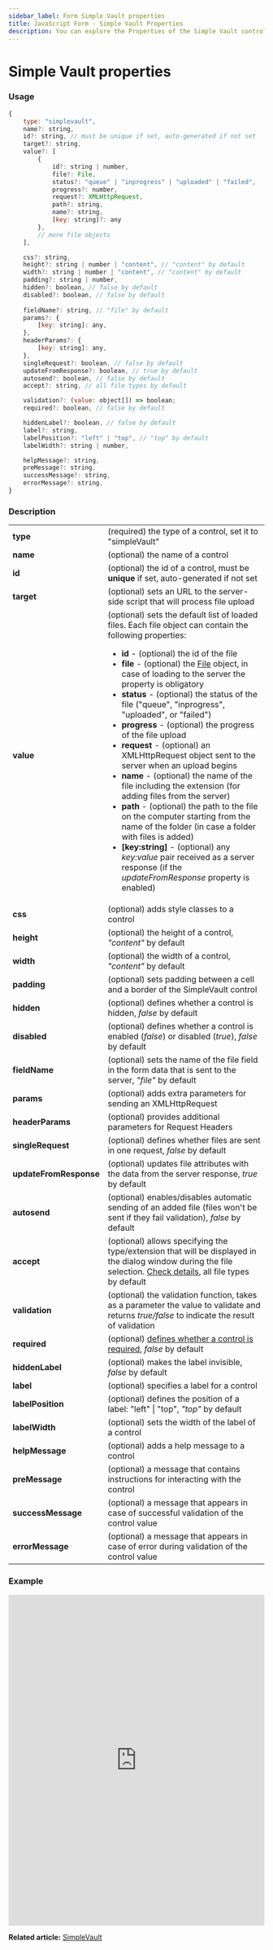 ```yaml
---
sidebar_label: Form Simple Vault properties
title: JavaScript Form - Simple Vault Properties 
description: You can explore the Properties of the Simple Vault control  of Form in the documentation of the DHTMLX JavaScript UI library. Browse developer guides and API reference, try out code examples and live demos, and download a free 30-day evaluation version of DHTMLX Suite.
---
```


# Simple Vault properties

### Usage

~~~js
{
    type: "simplevault",
    name?: string,
    id?: string, // must be unique if set, auto-generated if not set
    target?: string,
    value?: [
        {
            id?: string | number,
            file?: File,
            status?: "queue" | "inprogress" | "uploaded" | "failed",
            progress?: number,
            request?: XMLHttpRequest,
            path?: string,
            name?: string,
            [key: string]?: any
        },
        // more file objects
    ],

    css?: string,
    height?: string | number | "content", // "content" by default
    width?: string | number | "content", // "content" by default
    padding?: string | number, 
    hidden?: boolean, // false by default
    disabled?: boolean, // false by default
        
    fieldName?: string, // "file" by default
    params?: {
        [key: string]: any,
    },
    headerParams?: {
        [key: string]: any,
    },
    singleRequest?: boolean, // false by default
    updateFromResponse?: boolean, // true by default
    autosend?: boolean, // false by default
    accept?: string, // all file types by default

    validation?: (value: object[]) => boolean;
    required?: boolean, // false by default

    hiddenLabel?: boolean, // false by default
    label?: string,
    labelPosition?: "left" | "top", // "top" by default
    labelWidth?: string | number,

    helpMessage?: string,
    preMessage?: string,
    successMessage?: string,
    errorMessage?: string,
}
~~~

### Description

<table>
    <tbody>
        <tr>
            <td><b>type</b></td>
            <td>(required) the type of a control, set it to "simpleVault"</td>
        </tr>
        <tr>
            <td><b>name</b></td>
            <td>(optional) the name of a control</td>
        </tr>
        <tr>
            <td><b>id</b></td>
            <td>(optional) the id of a control, must be <b>unique</b> if set, auto-generated if not set</td>
        </tr>
        <tr>
            <td><b>target</b></td>
            <td>(optional) sets an URL to the server-side script that will process file upload</td>
        </tr>
        <tr>
            <td id="value"><b>value</b></td>
            <td>(optional) sets the default list of loaded files. Each file object can contain the following properties:<ul><li><b>id</b> - (optional) the id of the file</li><li><b>file</b> - (optional) the <a href="https://developer.mozilla.org/en-US/docs/Web/API/File">File</a> object, in case of loading to the server the property is obligatory</li><li><b>status</b> - (optional) the status of the file ("queue", "inprogress", "uploaded", or "failed") </li><li><b>progress</b> - (optional) the progress of the file upload</li><li><b>request</b> - (optional) an XMLHttpRequest object sent to the server when an upload begins</li><li><b>name</b> - (optional) the name of the file including the extension (for adding files from the server)</li><li><b>path</b> - (optional) the path to the file on the computer starting from the name of the folder (in case a folder with files is added)</li><li><b>[key:string]</b> - (optional) any <i>key:value</i> pair received as a server response (if the <i>updateFromResponse</i> property is enabled)</li></ul></td>
        </tr>
        <tr>
            <td><b>css</b></td>
            <td>(optional) adds style classes to a control</td>
        </tr>
        <tr>
            <td><b>height</b></td>
            <td>(optional) the height of a control, <i>"content"</i> by default</td>
        </tr>
        <tr>
            <td><b>width</b></td>
            <td>(optional) the width of a control, <i>"content"</i> by default</td>
        </tr>
        <tr>
            <td><b>padding</b></td>
            <td>(optional) sets padding between a cell and a border of the SimpleVault control</td>
        </tr>
        <tr>
            <td><b>hidden</b></td>
            <td>(optional) defines whether a control is hidden, <i>false</i> by default</td>
        </tr>
        <tr>
            <td><b>disabled</b></td>
            <td>(optional) defines whether a control is enabled (<i>false</i>) or disabled (<i>true</i>), <i>false</i> by default</td>
        </tr>
        <tr>
            <td><b>fieldName</b></td>
            <td>(optional) sets the name of the file field in the form data that is sent to the server, <i>"file"</i> by default</td>
        </tr>
        <tr>
            <td><b>params</b></td>
            <td>(optional) adds extra parameters for sending an XMLHttpRequest</td>
        </tr>
        <tr>
            <td><b>headerParams</b></td>
            <td>(optional) provides additional parameters for Request Headers</td>
        </tr>
        <tr>
            <td><b>singleRequest</b></td>
            <td>(optional) defines whether files are sent in one request, <i>false</i> by default</td>
        </tr>
        <tr>
            <td><b>updateFromResponse</b></td>
            <td>(optional) updates file attributes with the data from the server response, <i>true</i> by default</td>
        </tr>
        <tr>
            <td><b>autosend</b></td>
            <td>(optional) enables/disables automatic sending of an added file (files won't be sent if they fail validation), <i>false</i> by default</td>
        </tr>
        <tr>
            <td><b>accept</b></td>
            <td>(optional) allows specifying the type/extension that will be displayed in the dialog window during the file selection. <a href="https://developer.mozilla.org/en-US/docs/Web/HTML/Reference/Attributes/accept">Check details</a>, all file types by default</td>
        </tr>
        <tr>
            <td><b>validation</b></td>
            <td>(optional) the validation function, takes as a parameter the value to validate and returns <i>true/false</i> to indicate the result of validation</td>
        </tr> 
        <tr>
            <td><b>required</b></td>
            <td>(optional) <a href="../../../work_with_form/#validating-form">defines whether a control is required</a>, <i>false</i> by default</td>
        </tr>
        <tr>
            <td><b>hiddenLabel</b></td>
            <td>(optional) makes the label invisible, <i>false</i> by default</td>
        </tr>
        <tr>
            <td><b>label</b></td>
            <td>(optional) specifies a label for a control</td>
        </tr>
        <tr>
            <td><b>labelPosition</b></td>
            <td>(optional) defines the position of a label: "left" | "top", <i>"top"</i> by default</td>
        </tr>
        <tr>
            <td><b>labelWidth</b></td>
            <td>(optional) sets the width of the label of a control</td>
        </tr>
        <tr>
            <td><b>helpMessage</b></td>
            <td>(optional) adds a help message to a control</td>
        </tr>
        <tr>
            <td><b>preMessage</b></td>
            <td>(optional) a message that contains instructions for interacting with the control</td>
        </tr>
        <tr>
            <td><b>successMessage</b></td>
            <td>(optional) a message that appears in case of successful validation of the control value</td>
        </tr>
        <tr>
            <td><b>errorMessage</b></td>
            <td>(optional) a message that appears in case of error during validation of the control value</td>
        </tr>
    </tbody>
</table>

### Example

<iframe src="https://snippet.dhtmlx.com/ofy4k51o?mode=js" frameborder="0" class="snippet_iframe" width="100%" height="650"></iframe>

**Related article:** [SimpleVault](form/simplevault.md)
